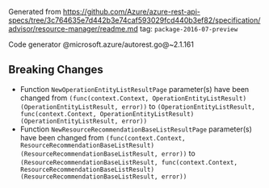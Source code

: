 Generated from https://github.com/Azure/azure-rest-api-specs/tree/3c764635e7d442b3e74caf593029fcd440b3ef82/specification/advisor/resource-manager/readme.md tag: `package-2016-07-preview`

Code generator @microsoft.azure/autorest.go@~2.1.161

## Breaking Changes

- Function `NewOperationEntityListResultPage` parameter(s) have been changed from `(func(context.Context, OperationEntityListResult) (OperationEntityListResult, error))` to `(OperationEntityListResult, func(context.Context, OperationEntityListResult) (OperationEntityListResult, error))`
- Function `NewResourceRecommendationBaseListResultPage` parameter(s) have been changed from `(func(context.Context, ResourceRecommendationBaseListResult) (ResourceRecommendationBaseListResult, error))` to `(ResourceRecommendationBaseListResult, func(context.Context, ResourceRecommendationBaseListResult) (ResourceRecommendationBaseListResult, error))`
